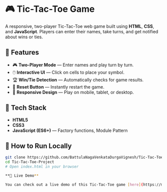 # 🎮 Tic-Tac-Toe Game

A responsive, two-player Tic-Tac-Toe web game built using **HTML**, **CSS**, and **JavaScript**. Players can enter their names, take turns, and get notified about wins or ties.

## 🚀 Features

- 🎮 **Two-Player Mode** — Enter names and play turn by turn.
- 🖱️ **Interactive UI** — Click on cells to place your symbol.
- 🏆 **Win/Tie Detection** — Automatically checks for game results.
- 🔄 **Reset Button** — Instantly restart the game.
- 📱 **Responsive Design** — Play on mobile, tablet, or desktop.

## 🧪 Tech Stack

- **HTML5**
- **CSS3**
- **JavaScript (ES6+)** — Factory functions, Module Pattern


## 📂 How to Run Locally

```bash
git clone https://github.com/BattulaNagaVenkataDurgaVignesh/Tic-Tac-Toe-Project.git
cd Tic-Tac-Toe-Project
# Open index.html in your browser

**🔗 Live Demo**

You can check out a live demo of this Tic-Tac-Toe game [here](https://marcft.github.io/tic-tac-toe/).
